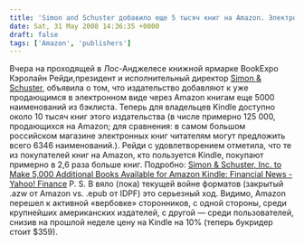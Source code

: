 ```yaml
---
title: 'Simon and Schuster добавило еще 5 тысяч книг на Amazon. Электронных'
date: Sat, 31 May 2008 14:36:35 +0000
draft: false
tags: ['Amazon', 'publishers']
---
```


Вчера на проходящей в Лос-Анджелесе книжной ярмарке BookExpo Кэролайн Рейди,президент и исполнительный директор [Simon & Schuster](http://www.simonsays.com/), объявила о том, что издательство добавляют к уже продающимся в электронном виде через Amazon книгам еще 5000 наименований из бэклиста. Теперь для владельцев Kindle доступно около 10 тысяч книг этого издательства (в числе примерно 125 000, продающихся на Amazon; для сравнения: в самом большом российском магазине электронных книг читателям могут предложить всего 6346 наименований.). Рейди с удовлетворением отметила, что те из покупателей книг на Amazon, кто пользуется Kindle, покупают примерно в 2,6 раза больше книг. Подробно: [Simon & Schuster, Inc. to Make 5,000 Additional Books Available for Amazon Kindle: Financial News - Yahoo! Finance](http://biz.yahoo.com/bw/080530/20080530005158.html?.v=1) P. S. В вяло (пока) текущей войне форматов (закрытый .azw от Amazon vs. .epub от IDPF) это серьезный ход. Видимо, Amazon перешел к активной «вербовке» сторонников, с одной стороны, среди крупнейших американских издателей, с другой — среди пользователей, снизив на прошлой неделе цену на Kindle на 10% (теперь букридер стоит $359).
